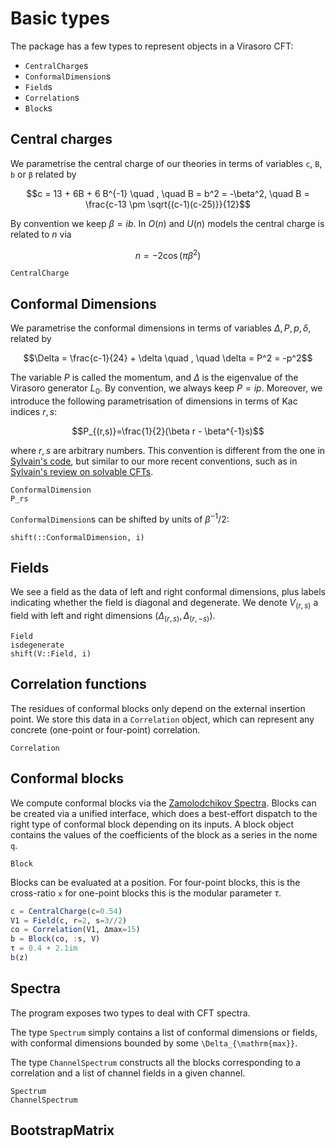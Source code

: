# Basic types

The package has a few types to represent objects in a Virasoro CFT:

* `CentralCharge`s
* `ConformalDimension`s
* `Field`s
* `Correlation`s
* `Block`s

## Central charges

We parametrise the central charge of our theories in terms of
variables `c`, `B`, `b` or `β` related by

$$c = 13 + 6B + 6 B^{-1} \quad , \quad B = b^2 = -\beta^2,
\quad B = \frac{c-13 \pm \sqrt{(c-1)(c-25)}}{12}$$

By convention we keep $\beta = ib$. In $O(n)$ and $U(n)$ models
the central charge is related to $n$ via

$$n = - 2 \cos(\pi \beta^2)$$

```@docs
CentralCharge
```

## Conformal Dimensions

We parametrise the conformal dimensions
in terms of variables $\Delta, P, p, \delta$, related by

$$\Delta = \frac{c-1}{24} + \delta  \quad , \quad \delta = P^2 = -p^2$$

The variable $P$ is called the momentum, and $\Delta$ is the eigenvalue
of the Virasoro generator $L_0$. By convention, we always keep
$P=ip$. Moreover, we introduce the following parametrisation of
dimensions in terms of Kac indices $r, s$:

$$P_{(r,s)}=\frac{1}{2}(\beta r - \beta^{-1}s)$$

where $r,s$ are arbitrary numbers. This convention is different from the
one in [Sylvain\'s
code](https://gitlab.com/s.g.ribault/Bootstrap_Virasoro.git), but
similar to our more recent conventions, such as in [Sylvain's review on
solvable CFTs](https://github.com/ribault/CFT-Review).

```@docs
ConformalDimension
P_rs
```

`ConformalDimension`s can be shifted by units of $\beta^{-1}/2$:

```@docs
shift(::ConformalDimension, i)
```

## Fields

We see a field as the data of left and right conformal dimensions, plus labels
indicating whether the field is diagonal and degenerate.
We denote $V_{(r, s)}$ a field with left and right dimensions
$(\Delta_{(r, s)}, \Delta_{(r, -s)})$.

```@docs
Field
isdegenerate
shift(V::Field, i)
```

## Correlation functions

The residues of conformal blocks only depend on the external insertion point.
We store this data in a `Correlation` object, which can represent any concrete
(one-point or four-point) correlation.

```@docs
Correlation
```

## Conformal blocks

We compute conformal blocks via the
[Zamolodchikov Spectra](https://en.wikipedia.org/wiki/Virasoro_conformal_block).
Blocks can be created via a unified interface, which does a best-effort dispatch
to the right type of conformal block depending on its inputs. A block object
contains the values of the coefficients of the block as a series in the nome `q`.

```@docs
Block
```

Blocks can be evaluated at a position. For four-point blocks, this is the cross-ratio `x`
for one-point blocks this is the modular parameter $\tau$.

```jl
c = CentralCharge(c=0.54)
V1 = Field(c, r=2, s=3//2)
co = Correlation(V1, Δmax=15)
b = Block(co, :s, V)
τ = 0.4 + 2.1im
b(z)
```

## Spectra

The program exposes two types to deal with CFT spectra.

The type `Spectrum` simply contains a list of conformal dimensions or fields, with conformal dimensions bounded by some ``\Delta_{\mathrm{max}}``.

The type `ChannelSpectrum` constructs all the blocks corresponding to a correlation and a list of channel fields in a given channel.

```@docs
Spectrum
ChannelSpectrum
```

## BootstrapMatrix
